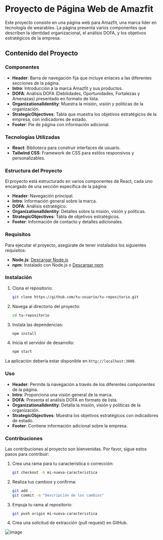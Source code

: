 # Proyecto de Página Web de Amazfit

Este proyecto consiste en una página web para Amazfit, una marca líder en tecnología de wearables. La página presenta varios componentes que describen la identidad organizacional, el análisis DOFA, y los objetivos estratégicos de la empresa.

## Contenido del Proyecto

### Componentes

- **Header**: Barra de navegación fija que incluye enlaces a las diferentes secciones de la página.
- **Intro**: Introducción a la marca Amazfit y sus productos.
- **DOFA**: Análisis DOFA (Debilidades, Oportunidades, Fortalezas y Amenazas) presentado en formato de lista.
- **OrganizationalIdentity**: Muestra la misión, visión y políticas de la organización.
- **StrategicObjectives**: Tabla que muestra los objetivos estratégicos de la empresa, con indicadores de estado.
- **Footer**: Pie de página con información adicional.

### Tecnologías Utilizadas

- **React**: Biblioteca para construir interfaces de usuario.
- **Tailwind CSS**: Framework de CSS para estilos responsivos y personalizables.

### Estructura del Proyecto

El proyecto está estructurado en varios componentes de React, cada uno encargado de una sección específica de la página:

- **Header**: Navegación principal.
- **Intro**: Información general sobre la marca.
- **DOFA**: Análisis estratégico.
- **OrganizationalIdentity**: Detalles sobre la misión, visión y políticas.
- **StrategicObjectives**: Tabla de objetivos estratégicos.
- **Footer**: Información de contacto y detalles adicionales.

### Requisitos

Para ejecutar el proyecto, asegúrate de tener instalados los siguientes requisitos:

- **Node.js**: [Descargar Node.js](https://nodejs.org/)
- **npm**: Instalado con Node.js o [Descargar npm](https://www.npmjs.com/)

### Instalación

1. Clona el repositorio:
    ```bash
    git clone https://github.com/tu-usuario/tu-repositorio.git
    ```
2. Navega al directorio del proyecto:
    ```bash
    cd tu-repositorio
    ```
3. Instala las dependencias:
    ```bash
    npm install
    ```
4. Inicia el servidor de desarrollo:
    ```bash
    npm start
    ```

La aplicación debería estar disponible en `http://localhost:3000`.

### Uso

- **Header**: Permite la navegación a través de los diferentes componentes de la página.
- **Intro**: Proporciona una visión general de la marca.
- **DOFA**: Presenta el análisis DOFA en formato de lista.
- **OrganizationalIdentity**: Detalla la misión, visión y políticas de la organización.
- **StrategicObjectives**: Muestra los objetivos estratégicos con indicadores de estado.
- **Footer**: Contiene información adicional sobre la empresa.

### Contribuciones

Las contribuciones al proyecto son bienvenidas. Por favor, sigue estos pasos para contribuir:

1. Crea una rama para tu característica o corrección:
    ```bash
    git checkout -b mi-nueva-caracteristica
    ```
2. Realiza tus cambios y confirma:
    ```bash
    git add .
    git commit -m "Descripción de los cambios"
    ```
3. Empuja tu rama al repositorio:
    ```bash
    git push origin mi-nueva-caracteristica
    ```
4. Crea una solicitud de extracción (pull request) en GitHub.

![image](https://github.com/user-attachments/assets/3030539e-f6f4-432e-b201-49603501540f)



